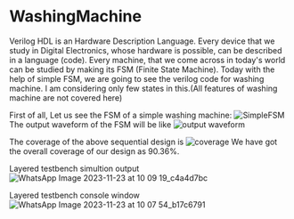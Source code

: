 # WashingMachine
Verilog HDL is an Hardware Description Language. Every device that we study in Digital Electronics, whose hardware is possible, can be described in a language (code). Every machine, that we come across in today's world can be studied by making its FSM (Finite State Machine).
Today with the help of simple FSM, we are going to see the verilog code for washing machine. I am considering only few states in this.(All features of washing machine are not covered here)

First of all, Let us see the FSM of a simple washing machine:
![SimpleFSM](https://github.com/sangmeshwari/WashingMachine/assets/148992501/1187f777-71e8-4f2d-b963-9d82e5250b2b)
The output waveform of the FSM will be like 
![output waveform](https://github.com/sangmeshwari/WashingMachine/assets/148992501/cf319537-34a6-47a8-9c41-50e0f2a336d3)

The coverage of the above sequential design is 
![coverage](https://github.com/sangmeshwari/WashingMachine/assets/148992501/a498e9b7-25c4-4c51-ade6-44cf185c9de8)
 We have got the overall coverage of our design as 90.36%. 

 Layered testbench simultion output
![WhatsApp Image 2023-11-23 at 10 09 19_c4a4d7bc](https://github.com/sangmeshwari/WashingMachine/assets/148992501/61cc8c78-8672-436e-af77-df66aed911cc)

Layered testbench console window
![WhatsApp Image 2023-11-23 at 10 07 54_b17c6791](https://github.com/sangmeshwari/WashingMachine/assets/148992501/7e5be6b4-af52-42d0-8abd-5098c2d74b92)
